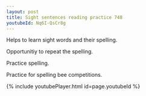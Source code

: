 ```yaml
---
layout: post
title: Sight sentences reading practice 748
youtubeId: Nq6I-QsCr8g
---
```

 
 
Helps to learn sight words and their spelling.

Opportunitiy to repeat the spelling. 

Practice spelling. 
 
Practice for spelling bee competitions. 
 
{% include youtubePlayer.html id=page.youtubeId %}
 
 
